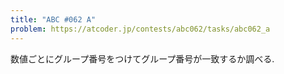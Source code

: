 ```yaml
---
title: "ABC #062 A"
problem: https://atcoder.jp/contests/abc062/tasks/abc062_a
---
```

数値ごとにグループ番号をつけてグループ番号が一致するか調べる.
